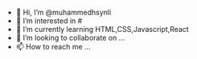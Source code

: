 - 👋 Hi, I’m @muhammedhsynli
- 👀 I’m interested in #
- 🌱 I’m currently learning HTML,CSS,Javascript,React
- 💞️ I’m looking to collaborate on ...
- 📫 How to reach me ...

<!---
muhammedhsynli/muhammedhsynli is a ✨ special ✨ repository because its `README.md` (this file) appears on your GitHub profile.
You can click the Preview link to take a look at your changes.
--->
